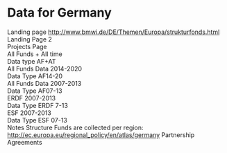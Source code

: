 Data for Germany
=========================
Landing page				http://www.bmwi.de/DE/Themen/Europa/strukturfonds.html
Landing Page 2				
Projects Page 				
All Funds + All time 		
Data type AF+AT 			
All Funds Data 2014-2020	
Data Type AF14-20			
All Funds Data 2007-2013	
Data Type AF07-13			
ERDF 2007-2013				
Data Type ERDF 7-13			
ESF 2007-2013				
Data Type ESF 07-13			
Notes						Structure Funds are collected per region: http://ec.europa.eu/regional_policy/en/atlas/germany
Partnership Agreements		